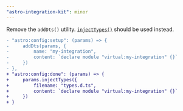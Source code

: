 ```yaml
---
"astro-integration-kit": minor
---
```


Remove the `addDts()` utility. [`injectTypes()`](https://docs.astro.build/en/reference/integrations-reference/#injecttypes-option) should be used instead.

```diff
- "astro:config:setup": (params) => {
-     addDts(params, {
-         name: "my-integration",
-         content: `declare module "virtual:my-integration" {}`
-     })
- },
+ "astro:config:done": (params) => {
+     params.injectTypes({
+         filename: "types.d.ts",
+         content: `declare module "virtual:my-integration" {}`
+     })
+ }
``` 

